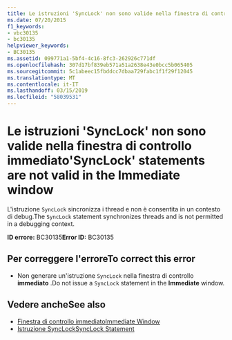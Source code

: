```yaml
---
title: Le istruzioni 'SyncLock' non sono valide nella finestra di controllo immediato
ms.date: 07/20/2015
f1_keywords:
- vbc30135
- bc30135
helpviewer_keywords:
- BC30135
ms.assetid: 099771a1-5bf4-4c16-8fc3-262926c771df
ms.openlocfilehash: 307d17bf839eb571a51a2638e43e0bcc5b065405
ms.sourcegitcommit: 5c1abeec15fbddcc7dbaa729fabc1f1f29f12045
ms.translationtype: MT
ms.contentlocale: it-IT
ms.lasthandoff: 03/15/2019
ms.locfileid: "58039531"
---
```

# <a name="synclock-statements-are-not-valid-in-the-immediate-window"></a><span data-ttu-id="07842-102">Le istruzioni 'SyncLock' non sono valide nella finestra di controllo immediato</span><span class="sxs-lookup"><span data-stu-id="07842-102">'SyncLock' statements are not valid in the Immediate window</span></span>
<span data-ttu-id="07842-103">L'istruzione `SyncLock` sincronizza i thread e non è consentita in un contesto di debug.</span><span class="sxs-lookup"><span data-stu-id="07842-103">The `SyncLock` statement synchronizes threads and is not permitted in a debugging context.</span></span>  
  
 <span data-ttu-id="07842-104">**ID errore:** BC30135</span><span class="sxs-lookup"><span data-stu-id="07842-104">**Error ID:** BC30135</span></span>  
  
## <a name="to-correct-this-error"></a><span data-ttu-id="07842-105">Per correggere l'errore</span><span class="sxs-lookup"><span data-stu-id="07842-105">To correct this error</span></span>  
  
-   <span data-ttu-id="07842-106">Non generare un'istruzione `SyncLock` nella finestra di controllo **immediato** .</span><span class="sxs-lookup"><span data-stu-id="07842-106">Do not issue a `SyncLock` statement in the **Immediate** window.</span></span>  
  
## <a name="see-also"></a><span data-ttu-id="07842-107">Vedere anche</span><span class="sxs-lookup"><span data-stu-id="07842-107">See also</span></span>

- [<span data-ttu-id="07842-108">Finestra di controllo immediato</span><span class="sxs-lookup"><span data-stu-id="07842-108">Immediate Window</span></span>](/visualstudio/ide/reference/immediate-window)
- [<span data-ttu-id="07842-109">Istruzione SyncLock</span><span class="sxs-lookup"><span data-stu-id="07842-109">SyncLock Statement</span></span>](../../visual-basic/language-reference/statements/synclock-statement.md)
